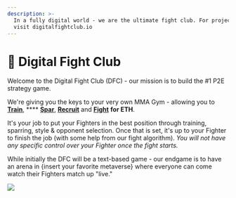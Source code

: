 ```yaml
---
description: >-
  In a fully digital world - we are the ultimate fight club. For project info
  visit digitalfightclub.io
---
```


# 👊 Digital Fight Club

Welcome to the Digital Fight Club (DFC) - our mission is to build the #1 P2E strategy game.&#x20;

We're giving you the keys to your very own MMA Gym - allowing you to [**Train**](training-and-sparring.md), **** [**Spar**](training-and-sparring.md), [**Recruit**](recruiting.md) and [**Fight**](fighting.md) **for ETH**.

It's your job to put your Fighters in the best position through training, sparring, style & opponent selection. Once that is set, it's up to your Fighter to finish the job (with some help from our fight algorithm). _You will not have any specific control over your Fighter once the fight starts._&#x20;

While initially the DFC will be a text-based game - our endgame is to have an arena in {insert your favorite metaverse} where everyone can come watch their Fighters match up "live."

![](.gitbook/assets/upwork\_matthewcallahan\_2d\_fighter\_5x\_scale\_newer\_fighters\_1\_3.png)
